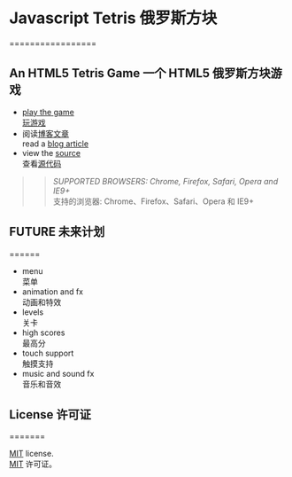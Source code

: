 # Javascript Tetris 俄罗斯方块
=================

## An HTML5 Tetris Game 一个 HTML5 俄罗斯方块游戏

 * [play the game](http://codeincomplete.com/projects/tetris/)  
   [玩游戏](http://codeincomplete.com/projects/tetris/)
 * 阅读[博客文章](http://codeincomplete.com/posts/2011/10/10/javascript_tetris/)  
   read a [blog article](http://codeincomplete.com/posts/2011/10/10/javascript_tetris/)
 * view the [source](https://github.com/jakesgordon/javascript-tetris)  
   查看[源代码](https://github.com/jakesgordon/javascript-tetris)

>> _*SUPPORTED BROWSERS*: Chrome, Firefox, Safari, Opera and IE9+_  
>> 支持的浏览器: Chrome、Firefox、Safari、Opera 和 IE9+

## FUTURE 未来计划
======

* menu  
  菜单
* animation and fx  
  动画和特效
* levels  
  关卡
* high scores  
  最高分
* touch support  
  触摸支持
* music and sound fx  
  音乐和音效


## License 许可证
=======

[MIT](http://en.wikipedia.org/wiki/MIT_License) license.   
[MIT](http://en.wikipedia.org/wiki/MIT_License) 许可证。


